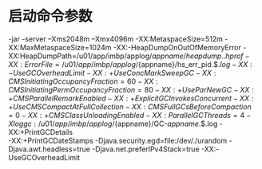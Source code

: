 # 启动命令参数
-jar -server –Xms2048m –Xmx4096m -XX:MetaspaceSize=512m -XX:MaxMetaspaceSize=1024m -XX:-HeapDumpOnOutOfMemoryError -XX:HeapDumpPath=/u01/app/imbp/applog/${appname}/heapdump.$$.hprof -XX:ErrorFile=/u01/app/imbp/applog/${appname}/hs_err_pid.$$.log 
-XX:-UseGCOverheadLimit 
-XX:+UseConcMarkSweepGC 
-XX:CMSInitiatingOccupancyFraction=60 
-XX:CMSInitiatingPermOccupancyFraction=80 
-XX:+UseParNewGC 
-XX:+CMSParallelRemarkEnabled 
-XX:+ExplicitGCInvokesConcurrent 
-XX:+UseCMSCompactAtFullCollection 
-XX:CMSFullGCsBeforeCompaction=0 
-XX:+CMSClassUnloadingEnabled -XX:ParallelGCThreads=4  
-Xloggc:/u01/app/imbp/applog/${appname}/GC-${appname}.$$.log -XX:+PrintGCDetails  
-XX:+PrintGCDateStamps 
-Djava.security.egd=file:/dev/./urandom 
-Djava.awt.headless=true -Djava.net.preferIPv4Stack=true 
-XX:-UseGCOverheadLimit

